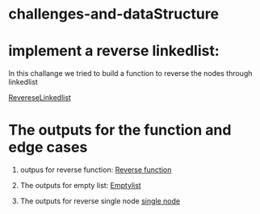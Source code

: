 # challenges-and-dataStructure
# implement a reverse linkedlist:
In this challange we tried to build a function to reverse the nodes through linkedlist

[RevereseLinkedlist](https://github.com/OmarAmjad310/challenges-and-dataStructure/blob/main/Data%20Sturctures/Reverse/doc/Reverse-Function.png)

# The outputs for the function and edge cases
1. outpus for reverse function:
   [Reverse function](https://github.com/OmarAmjad310/challenges-and-dataStructure/blob/main/Data%20Sturctures/Reverse/doc/ReverseFunction.png)

2. The outputs for empty list:
   [Emptylist](https://github.com/OmarAmjad310/challenges-and-dataStructure/blob/main/Data%20Sturctures/Reverse/doc/reverseEmpty.png)

3. The outputs for reverse single node 
[single node]()

